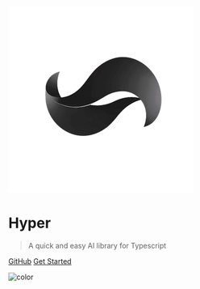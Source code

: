 
![logo](logo.png)

# Hyper

> A quick and easy AI library for Typescript

[GitHub](https://github.com/eric-aerrober/flame-logs)
[Get Started](#Hyper)


<!-- background color -->
![color](#f0f0f0)
